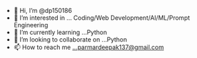 - 👋 Hi, I’m @dp150186
- 👀 I’m interested in ... Coding/Web Development/AI/ML/Prompt Engineering
- 🌱 I’m currently learning ...Python
- 💞️ I’m looking to collaborate on ...Python
- 📫 How to reach me ...parmardeepak137@gmail.com

<!---
dp150186/dp150186 is a ✨ special ✨ repository because its `README.md` (this file) appears on your GitHub profile.
You can click the Preview link to take a look at your changes.
--->
